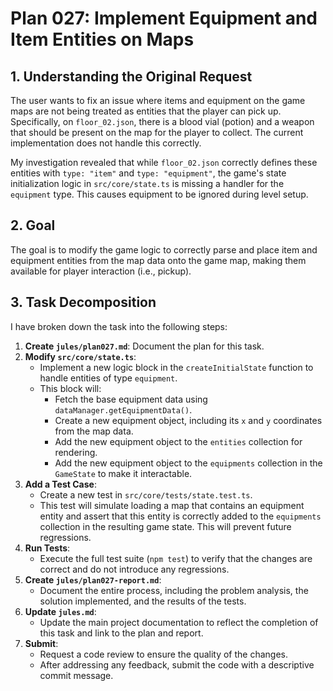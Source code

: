 # Plan 027: Implement Equipment and Item Entities on Maps

## 1. Understanding the Original Request

The user wants to fix an issue where items and equipment on the game maps are not being treated as entities that the player can pick up. Specifically, on `floor_02.json`, there is a blood vial (potion) and a weapon that should be present on the map for the player to collect. The current implementation does not handle this correctly.

My investigation revealed that while `floor_02.json` correctly defines these entities with `type: "item"` and `type: "equipment"`, the game's state initialization logic in `src/core/state.ts` is missing a handler for the `equipment` type. This causes equipment to be ignored during level setup.

## 2. Goal

The goal is to modify the game logic to correctly parse and place item and equipment entities from the map data onto the game map, making them available for player interaction (i.e., pickup).

## 3. Task Decomposition

I have broken down the task into the following steps:

1.  **Create `jules/plan027.md`**: Document the plan for this task.
2.  **Modify `src/core/state.ts`**:
    - Implement a new logic block in the `createInitialState` function to handle entities of type `equipment`.
    - This block will:
        - Fetch the base equipment data using `dataManager.getEquipmentData()`.
        - Create a new equipment object, including its `x` and `y` coordinates from the map data.
        - Add the new equipment object to the `entities` collection for rendering.
        - Add the new equipment object to the `equipments` collection in the `GameState` to make it interactable.
3.  **Add a Test Case**:
    - Create a new test in `src/core/tests/state.test.ts`.
    - This test will simulate loading a map that contains an equipment entity and assert that this entity is correctly added to the `equipments` collection in the resulting game state. This will prevent future regressions.
4.  **Run Tests**:
    - Execute the full test suite (`npm test`) to verify that the changes are correct and do not introduce any regressions.
5.  **Create `jules/plan027-report.md`**:
    - Document the entire process, including the problem analysis, the solution implemented, and the results of the tests.
6.  **Update `jules.md`**:
    - Update the main project documentation to reflect the completion of this task and link to the plan and report.
7.  **Submit**:
    - Request a code review to ensure the quality of the changes.
    - After addressing any feedback, submit the code with a descriptive commit message.
